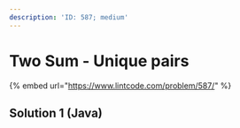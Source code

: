 ```yaml
---
description: 'ID: 587; medium'
---
```


# Two Sum - Unique pairs

{% embed url="https://www.lintcode.com/problem/587/" %}

## Solution 1 \(Java\)

```java

```

